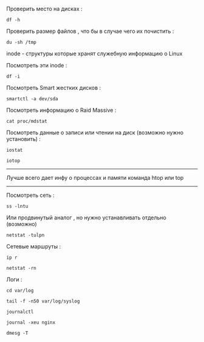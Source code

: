 Проверить место на дисках : 

```
df -h
```

Проверить размер файлов , что бы в случае чего их почистить : 

```
du -sh /tmp
```

inode - структуры которые хранят служебную информацию о Linux 

Посмотреть эти inode : 

```
df -i 
```

Посмотреть Smart жестких дисков : 

```
smartctl -a dev/sda
```

Посмотреть информацию о Raid Massive : 

```
cat proc/mdstat
```

Посмотреть данные о записи или чтении на диск (возможно нужно установить) : 

```
iostat
```

```
iotop
```

----

Лучше всего дает инфу о процессах и памяти команда htop или top

-----

Посмотреть сеть : 

```
ss -lntu
```

Или продвинутый аналог , но нужно устанавливать отдельно (возможно)
```
netstat -tulpn
```

Сетевые маршруты : 

```
ip r
```

```
netstat -rn
```

Логи : 

```
cd var/log
```
```
tail -f -n50 var/log/syslog
```
```
journalctl
```
```
journal -xeu nginx
```
```
dmesg -T
```
